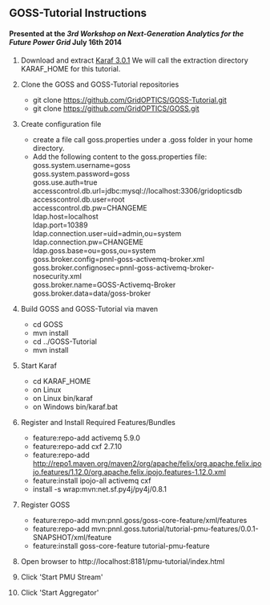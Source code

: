 ## GOSS-Tutorial Instructions

#### Presented at the _3rd Workshop on Next-Generation Analytics for the Future Power Grid_ July 16th 2014

1. Download and extract [Karaf 3.0.1](http://karaf.apache.org/index/community/download.html#Karaf3.0.1)  We will call the extraction directory KARAF_HOME for this tutorial.
2. Clone the GOSS and GOSS-Tutorial repositories
	* git clone https://github.com/GridOPTICS/GOSS-Tutorial.git
	* git clone https://github.com/GridOPTICS/GOSS.git
3. Create configuration file
 	* create a file call goss.properties under a .goss folder in your home directory.
 	* Add the following content to the goss.properties file:  
    goss.system.username=goss  
    goss.system.password=goss  
    goss.use.auth=true  
    accesscontrol.db.url=jdbc:mysql://localhost:3306/gridopticsdb  
	accesscontrol.db.user=root  
	accesscontrol.db.pw=CHANGEME  
	ldap.host=localhost  
	ldap.port=10389  
	ldap.connection.user=uid=admin,ou=system  
	ldap.connection.pw=CHANGEME  
	ldap.goss.base=ou=goss,ou=system  
	goss.broker.config=pnnl-goss-activemq-broker.xml  
	goss.broker.confignosec=pnnl-goss-activemq-broker-nosecurity.xml  
	goss.broker.name=GOSS-Activemq-Broker  
	goss.broker.data=data/goss-broker

4. Build GOSS and GOSS-Tutorial via maven
	* cd GOSS
	* mvn install
	* cd ../GOSS-Tutorial
	* mvn install
	
5. Start Karaf   
 	* cd KARAF_HOME
 	* on Linux
 	* on Linux bin/karaf
 	* on Windows bin/karaf.bat

6. Register and Install Required Features/Bundles
	* feature:repo-add activemq 5.9.0
	* feature:repo-add cxf 2.7.10
	* feature:repo-add http://repo1.maven.org/maven2/org/apache/felix/org.apache.felix.ipojo.features/1.12.0/org.apache.felix.ipojo.features-1.12.0.xml
	* feature:install ipojo-all activemq cxf
	* install -s wrap:mvn:net.sf.py4j/py4j/0.8.1

7. Register GOSS
	* feature:repo-add mvn:pnnl.goss/goss-core-feature/xml/features
	* feature:repo-add mvn:pnnl.goss.tutorial/tutorial-pmu-features/0.0.1-SNAPSHOT/xml/feature
	* feature:install goss-core-feature tutorial-pmu-feature 

8. Open browser to http://localhost:8181/pmu-tutorial/index.html
9. Click 'Start PMU Stream'
10. Click 'Start Aggregator'
 

